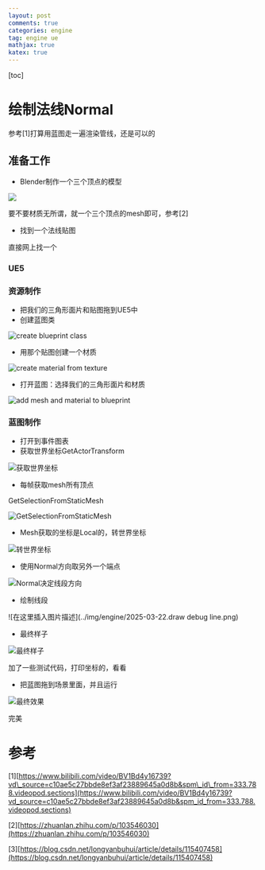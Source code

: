 ```yaml
---
layout: post
comments: true
categories: engine
tag: engine ue
mathjax: true
katex: true
---
```

[toc]

# 绘制法线Normal
参考\[1\]打算用蓝图走一遍渲染管线，还是可以的





## 准备工作
* Blender制作一个三个顶点的模型

![](https://github.com/pkxpp/pkxpp.github.io/blob/master/_posts/img/engine/2025-03-22.triangle_blender.png?raw=true)

要不要材质无所谓，就一个三个顶点的mesh即可，参考\[2\]


* 找到一个法线贴图

直接网上找一个

### UE5


### 资源制作
* 把我们的三角形面片和贴图拖到UE5中 
* 创建蓝图类

![create blueprint class ](https://github.com/pkxpp/pkxpp.github.io/blob/master/_posts/img/engine/2025-03-22.create%20blueprint%20class.png?raw=true)

* 用那个贴图创建一个材质

![create material from texture](https://github.com/pkxpp/pkxpp.github.io/blob/master/_posts/img/engine/2025-03-22.create%20material%20using%20texture.png?raw=true)


* 打开蓝图：选择我们的三角形面片和材质

![add mesh and material to blueprint](https://github.com/pkxpp/pkxpp.github.io/blob/master/_posts/img/engine/2025-03-22.%20add%20mesh%20and%20material%20to%20blueprint.png?raw=true)

### 蓝图制作
* 打开到事件图表
* 获取世界坐标GetActorTransform

![获取世界坐标](https://github.com/pkxpp/pkxpp.github.io/blob/master/_posts/img/engine/2025-03-22.get%20world%20position.png?raw=true)

* 每帧获取mesh所有顶点

GetSelectionFromStaticMesh

![GetSelectionFromStaticMesh](https://github.com/pkxpp/pkxpp.github.io/blob/master/_posts/img/engine/2025-03-22.GetSelectionFromStaticMesh.png?raw=true)

* Mesh获取的坐标是Local的，转世界坐标

![转世界坐标](https://github.com/pkxpp/pkxpp.github.io/blob/master/_posts/img/engine/2025-03-22.local%202%20world.png?raw=true)


* 使用Normal方向取另外一个端点

![Normal决定线段方向](https://github.com/pkxpp/pkxpp.github.io/blob/master/_posts/img/engine/2025-03-22.line%20segment%20another%20point.png?raw=true)


* 绘制线段

![在这里插入图片描述](../img/engine/2025-03-22.draw debug line.png)

* 最终样子

![最终样子](https://github.com/pkxpp/pkxpp.github.io/blob/master/_posts/img/engine/2025-03-22.the%20full%20blueprint.png?raw=true)

加了一些测试代码，打印坐标的，看看

* 把蓝图拖到场景里面，并且运行

![最终效果](https://github.com/pkxpp/pkxpp.github.io/blob/master/_posts/img/engine/2025-03-22.draw%20normals.png?raw=true)

完美


# 参考
\[1\][https://www.bilibili.com/video/BV1Bd4y16739?vd\_source=c10ae5c27bbde8ef3af23889645a0d8b&spm\_id\_from=333.788.videopod.sections](https://www.bilibili.com/video/BV1Bd4y16739?vd_source=c10ae5c27bbde8ef3af23889645a0d8b&spm_id_from=333.788.videopod.sections)

\[2\][https://zhuanlan.zhihu.com/p/103546030](https://zhuanlan.zhihu.com/p/103546030)

\[3\][https://blog.csdn.net/longyanbuhui/article/details/115407458](https://blog.csdn.net/longyanbuhui/article/details/115407458)
